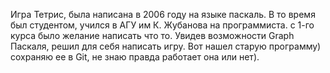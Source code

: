 Игра Тетрис, была написана в 2006 году на языке паскаль.
В то время был студентом, учился в АГУ им К. Жубанова на программиста.
с 1-го курса было желание написать что то. Увидев возможности Graph Паскаля, решил для себя написать игру.
Вот нашел старую программу) сохраняю ее в Git, не знаю правда работает она или нет).
